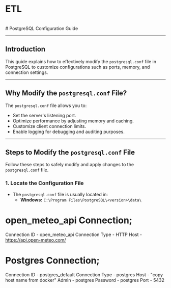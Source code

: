 # ETL
<br>
# PostgreSQL Configuration Guide

---

## Introduction
This guide explains how to effectively modify the `postgresql.conf` file in PostgreSQL to customize configurations such as ports, memory, and connection settings.

---

## Why Modify the `postgresql.conf` File?
The `postgresql.conf` file allows you to:
- Set the server's listening port.
- Optimize performance by adjusting memory and caching.
- Customize client connection limits.
- Enable logging for debugging and auditing purposes.

---

## Steps to Modify the `postgresql.conf` File
Follow these steps to safely modify and apply changes to the `postgresql.conf` file.

### 1. Locate the Configuration File
- The `postgresql.conf` file is usually located in:
  - **Windows:** `C:\Program Files\PostgreSQL\<version>\data\`

# open_meteo_api Connection;

Connection ID - open_meteo_api
Connection Type - HTTP
Host - https://api.open-meteo.com/

# Postgres Connection;

Connection ID - postgres_default
Connection Type - postgres
Host - "copy host name from docker"
Admin - postgres
Password - postgres
Port - 5432




